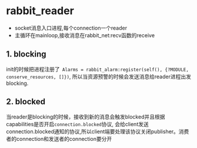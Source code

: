 # rabbit_reader

* socket消息入口进程,每个connection一个reader
* 主循环在mainloop,接收消息在rabbit_net:recv函数的receive


##  1. blocking

init的时候把进程注册了` Alarms = rabbit_alarm:register(self(), {?MODULE, conserve_resources, []})`,
所以当资源预警的时候会发送消息给reader进程出发blocking.

## 2. blocked

当reader是blocking的时候，接收到新的消息会触发blocked并且根据capabilities是否开启`connection.blocked`协议,
会给client发送connection.blocked通知的协议,所以client端要处理该协议关闭publisher。消费者的connection和发送者的connection要分开

